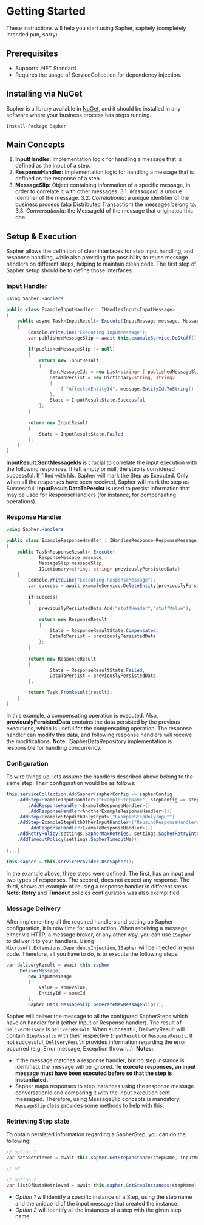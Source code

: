 # Getting Started

These instructions will help you start using Sapher, saphely (completely intended pun, sorry).

## Prerequisites
* Supports .NET Standard
* Requires the usage of ServiceCollection for dependency injection.

## Installing via NuGet
Sapher is a library available in [NuGet](https://www.nuget.org/packages/sapher), and it should be installed in any software where your business process has steps  running.

```
Install-Package Sapher
```

## Main Concepts

1. **InputHandler:** Implementation logic for handling a message that is defined as the input of a step.
2. **ResponseHandler:** Implementation logic for handling a message that is defined as the response of a step.
3. **MessageSlip:** Object containing information of a specific message, in order to correlate it with other messages:
3.1. *MessageId*: a unique identifier of the message.
3.2. *CorrelationId*: a unique identifier of the business process (aka Distributed Transaction) the messages belong to.
3.3. *ConversationId*: the MessageId of the message that originated this one.

## Setup & Execution

Sapher allows the definition of clear interfaces for step input handling, and response handling, while also providing the possibility to reuse message handlers on different steps, helping to maintain clean code.
The first step of Sapher setup should be to define those interfaces.

### Input Handler
```c#
using Sapher.Handlers

public class ExampleInputHandler : IHandlesInput<InputMessage>
{
    public async Task<InputResult> Execute(InputMessage message, MessageSlip messageSlip)
    {
        Console.WriteLine("Executing InputMessage");
        var publishedMessageSlip = await this.exampleService.DoStuff();
        
        if(publishedMessageSlip != null)
        {
            return new InputResult
            {
                SentMessageIds = new List<string> { publishedMessageSlip.MessageId },
                DataToPersist = new Dictionary<string, string>
                {
                    { "AffectedEntityId", message.EntityId.ToString() }
                },
                State = InputResultState.Successful
            };    
        }
        
        return new InputResult
        {
            State = InputResultState.Failed
        }; 
    }
}
```
**InputResult.SentMessageIds** is crucial to correlate the input execution with the following responses. If left empty or null, the step is considered successful. If filled with Ids, Sapher will mark the Step as Executed. Only when all the responses have been received, Sapher will mark the step as Successful.
**InputResult.DataToPersist** is used to persist information that may be used for ResponseHandlers (for instance, for compensating operations).

### Response Handler
```c#
using Sapher.Handlers

public class ExampleResponseHandler : IHandlesResponse<ResponseMessage>
{
    public Task<ResponseResult> Execute(
            ResponseMessage message,
            MessageSlip messageSlip,
            IDictionary<string, string> previouslyPersistedData)
    {
        Console.WriteLine("Executing ResponseMessage");
        var success = await exampleService.DeleteEntity(previouslyPersistedData["AffectedEntityId"])
        
        if(success)
        {
            previouslyPersistedData.Add("stuffHeader","stuffValue");

            return new ResponseResult
            {
                State = ResponseResultState.Compensated,
                DataToPersist = previouslyPersistedData
            };    
        }
        
        return new ResponseResult
        {
                State = ResponseResultState.Failed,
                DataToPersist = previouslyPersistedData
        }; 

        return Task.FromResult(result);
    }
}
```
In this example, a compensating operation is executed. Also, **previouslyPersistedData** cnotains the data persisted by the previous executions, which is useful for the compensating operation. 
The response handler can modify this data, and following response handlers will receive the modifications.
**Note:** ISapherDataRepository implementation is responsible for handling concurrency.

### Configuration
To wire things up, lets assume the handlers described above belong to the same step. Their configuration would be as follows:
```c#
this.serviceCollection.AddSapher(sapherConfig => sapherConfig
    .AddStep<ExampleInputHandler>("ExampleStepName", stepConfig => stepConfig
        .AddResponseHandler<ExampleResponseHandler>()
        .AddResponseHandler<AnotherExampleResponseHandler>())
    .AddStep<ExampleStepWithOnlyInput>("ExampleStepOnlyInput")
    .AddStep<ExampleStepWithOtherInputHandler>("ReusingResponseHandlers", , stepConfig => stepConfig
        .AddResponseHandler<ExampleResponseHandler>())
    .AddRetryPolicy(settings.SapherMaxRetries, settings.SapherRetryIntervalMs)
    .AddTimeoutPolicy(settings.SapherTimeoutMs));
    
(...)

this.sapher = this.serviceProvider.UseSapher();
```
In the example above, three steps were defined. The first, has an input and two types of responses. The second, does not expect any response. The third, shows an example of reusing a response handler in different steps.
**Note:** **Retry** and **Timeout** policies configuration was also exemplified.

### Message Delivery
After implementing all the required handlers and setting up Sapher configuration, it is now time for some action. When receiving a message, either via HTTP, a message broker, or any other way, you can use `ISapher` to deliver it to your handlers. Using `Microsoft.Extensions.DependencyInjection`, `ISapher` will be injected in your code. 
Therefore, all you have to do, is to execute the following steps:
```c#
var deliveryResult = await this.sapher
    .DeliverMessage(
        new InputMessage
        {
            Value = someValue,
            EntityId = someId
        },
        Sapher.Dtos.MessageSlip.GenerateNewMessageSlip());
```
Sapher will deliver the message to all the configured SapherSteps which have an handler for it (either Input or Response handler).
The result of `DeliverMessage` is `DeliveryResult`. When successful, DeliveryResult will contain `StepResults` with their respective `InputResult` or `ResponseResult`.
If not successful, `DeliveryResult` provides information regarding the error occurred (e.g. Error message, Exception thrown...).
**Notes:** 
- If the message matches a response handler, but no step instance is identified, the message will be ignored. **To execute responses, an input message must have been executed before so that the step is instantiated.**. 
- Sapher maps responses to step instances using the response message conversationId and comparing it with the input execution sent messageid. Therefore, using MessageSlip concepts is mandatory. `MessageSlip` class provides some methods to help with this.

### Retrieving Step state
To obtain persisted information regarding a SapherStep, you can do the following:
```c#
// option 1
var dataRetrieved = await this.sapher.GetStepInstance(stepName, inputMessageId);

// or 

// option 2
var listOfDataRetrieved = await this.sapher.GetStepInstances(stepName);
```

- *Option 1* will identify a specific instance of a Step, using the step name and the unique id of the input message that created the instance.
- *Option 2* will identify all the instances of a step with the given step name.
